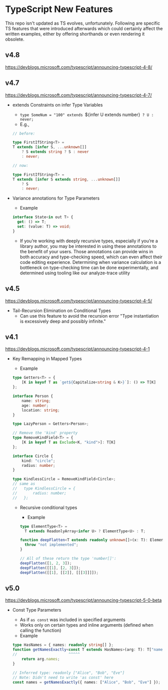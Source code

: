 # TypeScript New Features

This repo isn't updated as TS evolves, unfortunately.
Following are specific TS features that were introduced afterwards which could certainly affect the written examples, either by offering shorthands or even rendering it obsolete.

## v4.8

https://devblogs.microsoft.com/typescript/announcing-typescript-4-8/

## v4.7

https://devblogs.microsoft.com/typescript/announcing-typescript-4-7/

- extends Constraints on infer Type Variables
    - `type SomeNum = "100" extends `${infer U extends number}` ? U : never;`
    - E.g.,

    ```ts
    // before:

    type FirstIfString<T> =
    T extends [infer S, ...unknown[]]
        ? S extends string ? S : never
        : never;

    // now:

    type FirstIfString<T> =
    T extends [infer S extends string, ...unknown[]]
        ? S
        : never;
    ```
- Variance annotations for Type Parameters
    - Example

    ```ts
    interface State<in out T> {
      get: () => T;
      set: (value: T) => void;
    }
    ```
    - If you’re working with deeply recursive types, especially if you’re a library author, you may be interested in using these annotations to the benefit of your users. Those annotations can provide wins in both accuracy and type-checking speed, which can even affect their code editing experience. Determining when variance calculation is a bottleneck on type-checking time can be done experimentally, and determined using tooling like our analyze-trace utility

## v4.5

https://devblogs.microsoft.com/typescript/announcing-typescript-4-5/

- Tail-Recursion Elimination on Conditional Types
    - Can use this feature to avoid the recursion error "Type instantiation is excessively deep and possibly infinite."

## v4.1

https://devblogs.microsoft.com/typescript/announcing-typescript-4-1

- Key Remapping in Mapped Types
    - Example

    ```ts
    type Getters<T> = {
        [K in keyof T as `get${Capitalize<string & K>}`]: () => T[K]
    };

    interface Person {
        name: string;
        age: number;
        location: string;
    }

    type LazyPerson = Getters<Person>;
    ```

    ```ts
    // Remove the 'kind' property
    type RemoveKindField<T> = {
        [K in keyof T as Exclude<K, "kind">]: T[K]
    };

    interface Circle {
        kind: "circle";
        radius: number;
    }

    type KindlessCircle = RemoveKindField<Circle>;
    // same as
    //   type KindlessCircle = {
    //       radius: number;
    //   };
    ```
    - Recursive conditional types
        - Example

        ```ts
        type ElementType<T> =
          T extends ReadonlyArray<infer U> ? ElementType<U> : T;

        function deepFlatten<T extends readonly unknown[]>(x: T): ElementType<T>[] {
          throw "not implemented";
        }

        // All of these return the type 'number[]':
        deepFlatten([1, 2, 3]);
        deepFlatten([[1], [2, 3]]);
        deepFlatten([[1], [[2]], [[[3]]]]);
        ```

## v5.0

https://devblogs.microsoft.com/typescript/announcing-typescript-5-0-beta

- Const Type Parameters
    - As if `as const` was included in specified arguments
    - Works only on certain types and inline arguments (defined when calling the function)
    - Example

    ```ts
    type HasNames = { names: readonly string[] };
    function getNamesExactly<const T extends HasNames>(arg: T): T["names"] {
    //                       ^^^^^
        return arg.names;
    }

    // Inferred type: readonly ["Alice", "Bob", "Eve"]
    // Note: Didn't need to write 'as const' here
    const names = getNamesExactly({ names: ["Alice", "Bob", "Eve"] });
    ```


